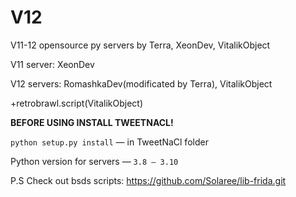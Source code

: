 # V12

V11-12 opensource py servers by Terra, XeonDev, VitalikObject

V11 server: XeonDev

V12 servers: RomashkaDev(modificated by Terra), VitalikObject

+retrobrawl.script(VitalikObject)

**BEFORE USING INSTALL TWEETNACL!**

```python setup.py install``` — in TweetNaCl folder

Python version for servers — ```3.8 — 3.10```

P.S Check out bsds scripts: https://github.com/Solaree/lib-frida.git

